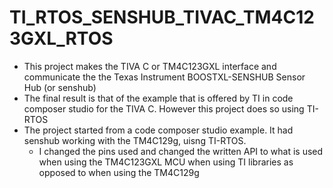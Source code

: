 # TI_RTOS_SENSHUB_TIVAC_TM4C123GXL_RTOS

- This project makes the TIVA C or TM4C123GXL interface and communicate the the Texas Instrument BOOSTXL-SENSHUB Sensor Hub  (or senshub)
- The final result is that of the example that is offered by TI in code composer studio for the TIVA C. However this project does so using TI-RTOS
- The project started from a code composer studio example. It had senshub working with the TM4C129g, uisng TI-RTOS.
  - I changed the pins used and changed the written API to what is used when using the TM4C123GXL MCU when using TI libraries as opposed to when using the TM4C129g
